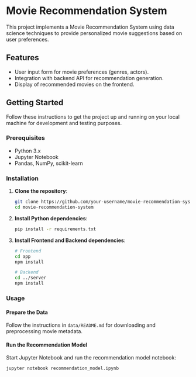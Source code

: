 # Movie Recommendation System

This project implements a Movie Recommendation System using data science techniques to provide personalized movie suggestions based on user preferences.

## Features

- User input form for movie preferences (genres, actors).
- Integration with backend API for recommendation generation.
- Display of recommended movies on the frontend.

## Getting Started

Follow these instructions to get the project up and running on your local machine for development and testing purposes.

### Prerequisites

- Python 3.x
- Jupyter Notebook
- Pandas, NumPy, scikit-learn

### Installation

1. **Clone the repository**:
    ```bash
    git clone https://github.com/your-username/movie-recommendation-system.git
    cd movie-recommendation-system
    ```

2. **Install Python dependencies**:
    ```bash
    pip install -r requirements.txt
    ```

3. **Install Frontend and Backend dependencies**:
    ```bash
    # Frontend
    cd app
    npm install

    # Backend
    cd ../server
    npm install
    ```

### Usage

#### Prepare the Data

Follow the instructions in `data/README.md` for downloading and preprocessing movie metadata.

#### Run the Recommendation Model

Start Jupyter Notebook and run the recommendation model notebook:

```bash
jupyter notebook recommendation_model.ipynb
